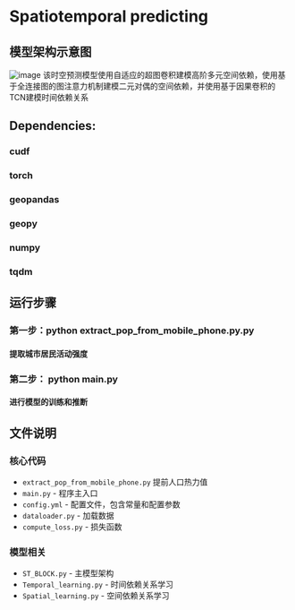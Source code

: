 # Spatiotemporal predicting
## 模型架构示意图
![image](https://github.com/xugh1997/spatial_tempora_predictionng/blob/main/introduction.png)
该时空预测模型使用自适应的超图卷积建模高阶多元空间依赖，使用基于全连接图的图注意力机制建模二元对偶的空间依赖，并使用基于因果卷积的TCN建模时间依赖关系
## Dependencies:
### cudf
### torch
### geopandas
### geopy
### numpy
### tqdm
## 运行步骤
### 第一步：python extract_pop_from_mobile_phone.py.py
#### 提取城市居民活动强度
### 第二步： python main.py
#### 进行模型的训练和推断
## 文件说明
### 核心代码
- `extract_pop_from_mobile_phone.py` 提前人口热力值
- `main.py` - 程序主入口
- `config.yml` - 配置文件，包含常量和配置参数
- `dataloader.py` - 加载数据
- `compute_loss.py` - 损失函数
### 模型相关
- `ST_BLOCK.py` - 主模型架构
- `Temporal_learning.py` - 时间依赖关系学习
- `Spatial_learning.py` - 空间依赖关系学习
